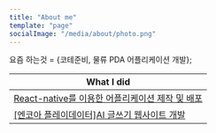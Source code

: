 ```yaml
---
title: "About me"
template: "page"
socialImage: "/media/about/photo.png"
---
```



요즘 하는것 = {코테준비, 물류 PDA 어플리케이션 개발};


|What I did|
|----|
|<a target="_blank" href="../portfolio1/portfolio1.html">React-native를 이용한 어플리케이션 제작 및 배포</a>|
|<a target="_blank" href="../portfolio2/portfolio2.html">[엔코아 플레이데이터]AI 글쓰기 웹사이트 개발</a>|